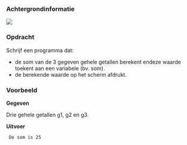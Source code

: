 ### Achtergrondinformatie

<div class="dodona-centered-group">
     <img src="media/digitale_klok.png"></img>
</div>

### Opdracht

Schrijf een programma dat:

- de som van de 3 gegeven gehele getallen berekent endeze waarde toekent aan een variabele (bv. som).
- de berekende waarde op het scherm afdrukt.

### Voorbeeld

**Gegeven**

Drie gehele getallen g1, g2 en g3.

**Uitvoer**

     De som is 25
